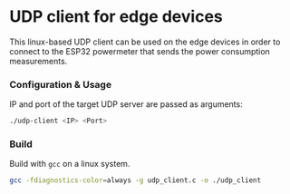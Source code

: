 # UDP client for edge devices
This linux-based UDP client can be used on the edge devices in order to connect to the ESP32 powermeter that sends the power consumption measurements.


### Configuration & Usage
IP and port of the target UDP server are passed as arguments:
```bash
./udp-client <IP> <Port>
```

### Build
Build with `gcc` on a linux system.
```bash
gcc -fdiagnostics-color=always -g udp_client.c -o ./udp_client
```
